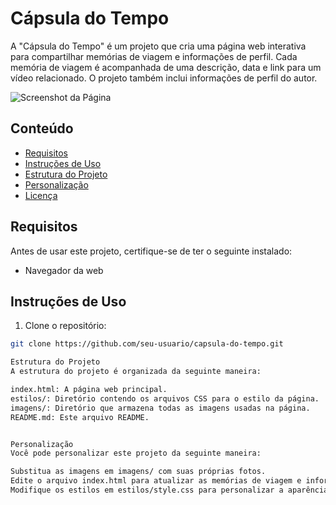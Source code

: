 # Cápsula do Tempo

A "Cápsula do Tempo" é um projeto que cria uma página web interativa para compartilhar memórias de viagem e informações de perfil. Cada memória de viagem é acompanhada de uma descrição, data e link para um vídeo relacionado. O projeto também inclui informações de perfil do autor.

![Screenshot da Página](screenshot.png)

## Conteúdo

- [Requisitos](#requisitos)
- [Instruções de Uso](#instruções-de-uso)
- [Estrutura do Projeto](#estrutura-do-projeto)
- [Personalização](#personalização)
- [Licença](#licença)

## Requisitos

Antes de usar este projeto, certifique-se de ter o seguinte instalado:

- Navegador da web

## Instruções de Uso

1. Clone o repositório:

```bash
git clone https://github.com/seu-usuario/capsula-do-tempo.git

Estrutura do Projeto
A estrutura do projeto é organizada da seguinte maneira:

index.html: A página web principal.
estilos/: Diretório contendo os arquivos CSS para o estilo da página.
imagens/: Diretório que armazena todas as imagens usadas na página.
README.md: Este arquivo README.


Personalização
Você pode personalizar este projeto da seguinte maneira:

Substitua as imagens em imagens/ com suas próprias fotos.
Edite o arquivo index.html para atualizar as memórias de viagem e informações de perfil.
Modifique os estilos em estilos/style.css para personalizar a aparência da página.
